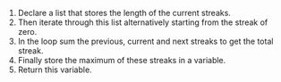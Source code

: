 1. Declare a list that stores the length of the current streaks.
2. Then iterate through this list alternatively starting from the streak of zero.
3. In the loop sum the previous, current and next streaks to get the total streak.
4. Finally store the maximum of these streaks in a variable.
5. Return this variable.
